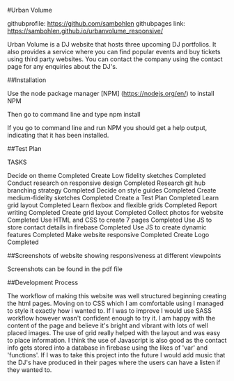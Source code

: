 #Urban Volume

githubprofile: https://github.com/sambohlen
githubpages link: https://sambohlen.github.io/urbanvolume_responsive/

Urban Volume is a DJ website that hosts three upcoming DJ portfolios. It also provides a service where you can find popular events and buy tickets using third party websites. You can contact the company using the contact page for any enquiries about the DJ's.

##Installation

Use the node package manager [NPM]
(https://nodejs.org/en/) to install NPM

Then go to command line and type npm install

If you go to command line and run NPM you should get a help output, indicating that it has been installed.

##Test Plan

TASKS 

Decide on theme                         Completed
Create Low fidelity sketches            Completed
Conduct research on responsive design   Completed
Research git hub branching strategy     Completed
Decide on style guides                  Completed
Create medium-fidelity sketches         Completed
Create a Test Plan                      Completed
Learn grid layout                       Completed
Learn flexbox and flexible grids        Completed
Report writing                          Completed
Create grid layout                      Completed
Collect photos for website              Completed
Use HTML and CSS to create 7 pages      Completed
Use JS to store contact details in firebase  Completed
Use JS to create dynamic features       Completed
Make website responsive                 Completed
Create Logo                             Completed


##Screenshots of website showing responsiveness at different viewpoints

Screenshots can be found in the pdf file 

##Development Process

The workflow of making this website was well structured beginning creating the html pages. Moving on to CSS which I am comfortable using I managed to style it exactly how i wanted to. If I was to improve I would use SASS workflow however wasn't confident enough to try it. I am happy with the content of the page and believe it's bright and vibrant with lots of well placed images. The use of grid really helped with the layout and was easy to place information. I think the use of Javascript is also good as the contact info gets stored into a database in firebase using the likes of 'var' and 'functions'. If I was to take this project into the future I would add music that the DJ's have produced in their pages where the users can have a listen if they wanted to.




